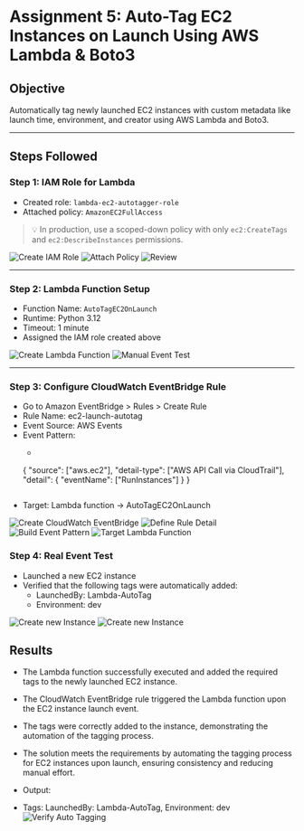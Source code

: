 # Assignment 5: Auto-Tag EC2 Instances on Launch Using AWS Lambda & Boto3

## Objective
Automatically tag newly launched EC2 instances with custom metadata like launch time, environment, and creator using AWS Lambda and Boto3.

---

## Steps Followed

### Step 1: IAM Role for Lambda
- Created role: `lambda-ec2-autotagger-role`
- Attached policy: `AmazonEC2FullAccess`

> 💡 In production, use a scoped-down policy with only `ec2:CreateTags` and `ec2:DescribeInstances` permissions.

![Create IAM Role](screenshots/5.1.png)
![Attach Policy](screenshots/5.2.png)
![Review](screenshots/5.3.png)

---

### Step 2: Lambda Function Setup
- Function Name: `AutoTagEC2OnLaunch`
- Runtime: Python 3.12
- Timeout: 1 minute
- Assigned the IAM role created above

![Create Lambda Function](screenshots/5.4.png)
![Manual Event Test](screenshots/5.5.png)

---

### Step 3: Configure CloudWatch EventBridge Rule
- Go to Amazon EventBridge > Rules > Create Rule
- Rule Name: ec2-launch-autotag
- Event Source: AWS Events
- Event Pattern:
    - ```bash
    {
  "source": ["aws.ec2"],
  "detail-type": ["AWS API Call via CloudTrail"],
  "detail": {
    "eventName": ["RunInstances"]
  }
}
    ```
- Target: Lambda function → AutoTagEC2OnLaunch

![Create CloudWatch EventBridge](screenshots/5.6.png)
![Define Rule Detail](screenshots/5.7.png)
![Build Event Pattern](screenshots/5.8.png)
![Target Lambda Function](screenshots/5.9.png)

### Step 4: Real Event Test
- Launched a new EC2 instance
- Verified that the following tags were automatically added:
    - LaunchedBy: Lambda-AutoTag
    - Environment: dev

![Create new Instance](screenshots/5.10.png)
![Create new Instance](screenshots/5.11.png)

## Results
- The Lambda function successfully executed and added the required tags to the newly launched EC2 instance.
- The CloudWatch EventBridge rule triggered the Lambda function upon the EC2 instance launch event.
- The tags were correctly added to the instance, demonstrating the automation of the tagging process.
- The solution meets the requirements by automating the tagging process for EC2 instances upon launch, ensuring consistency and reducing manual effort.

- Output:
- Tags: LaunchedBy: Lambda-AutoTag, Environment: dev
![Verify Auto Tagging](screenshots/5.12.png)
